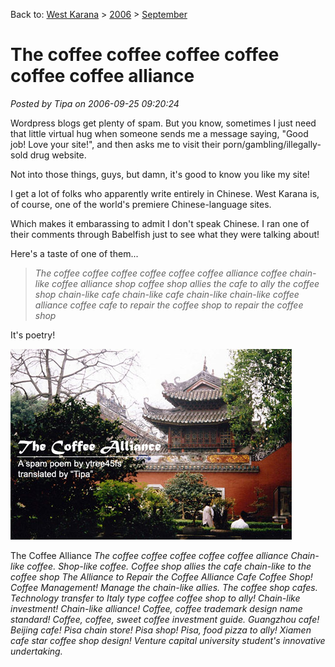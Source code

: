 Back to: [West Karana](/posts/westkarana.md) > [2006](/posts/2006/westkarana.md) > [September](./westkarana.md)
# The coffee coffee coffee coffee coffee coffee alliance

*Posted by Tipa on 2006-09-25 09:20:24*

Wordpress blogs get plenty of spam. But you know, sometimes I just need that little virtual hug when someone sends me a message saying, "Good job! Love your site!", and then asks me to visit their porn/gambling/illegally-sold drug website.

Not into those things, guys, but damn, it's good to know you like my site!

I get a lot of folks who apparently write entirely in Chinese. West Karana is, of course, one of the world's premiere Chinese-language sites.

Which makes it embarassing to admit I don't speak Chinese. I ran one of their comments through Babelfish just to see what they were talking about!

Here's a taste of one of them...

> *The coffee coffee coffee coffee coffee coffee alliance coffee chain-like coffee alliance shop coffee shop allies the cafe to ally the coffee shop chain-like cafe chain-like cafe chain-like chain-like coffee alliance coffee cafe to repair the coffee shop to repair the coffee shop*


It's poetry!

![Guangzhou temple](../../../uploads/2006/09/guangzhou.jpg)

The Coffee Alliance
 *The coffee coffee coffee coffee coffee alliance
Chain-like coffee. Shop-like coffee.
Coffee shop allies the cafe chain-like to the coffee shop
The Alliance to Repair the Coffee Alliance Cafe
Coffee Shop! Coffee Management!
Manage the chain-like allies. The coffee shop cafes.
Technology transfer to Italy type coffee coffee shop to ally!
Chain-like investment! Chain-like alliance!
Coffee, coffee trademark design name standard!
Coffee, coffee, sweet coffee investment guide.
Guangzhou cafe! Beijing cafe!
Pisa chain store! Pisa shop! Pisa, food pizza to ally!
Xiamen cafe star coffee shop design!
Venture capital university student's innovative undertaking.*





